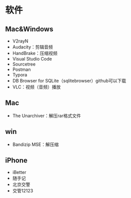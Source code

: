 # 软件

## Mac&Windows

- V2rayN
- Audacity：剪辑音频
- HandBrake：压缩视频
- Visual Studio Code
- Sourcetree
- Postman
- Typora
- DB Browser for SQLite（sqlitebrowser）github可以下载
- VLC：视频（音频）播放

## Mac

- The Unarchiver：解压rar格式文件

## win

- Bandizip MSE：解压缩

## iPhone
- iBetter
- 随手记
- 北京交警
- 交管12123